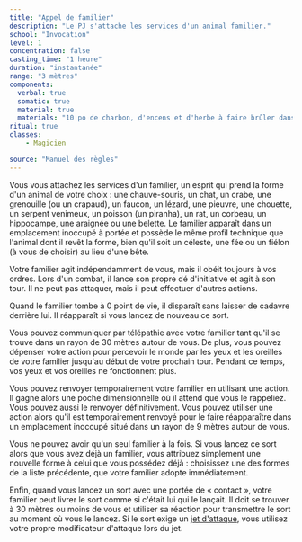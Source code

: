 ```yaml
---
title: "Appel de familier"
description: "Le PJ s'attache les services d'un animal familier."
school: "Invocation"
level: 1
concentration: false
casting_time: "1 heure"
duration: "instantanée"
range: "3 mètres"
components:
  verbal: true
  somatic: true
  material: true
  materials: "10 po de charbon, d'encens et d'herbe à faire brûler dans un brasero en laiton"
ritual: true
classes:
    - Magicien

source: "Manuel des règles"
---
```

Vous vous attachez les services d'un familier, un esprit qui prend la forme d'un animal de votre choix : une chauve-souris, un chat, un crabe, une grenouille (ou un crapaud), un faucon, un lézard, une pieuvre, une chouette, un serpent venimeux, un poisson (un piranha), un rat, un corbeau, un hippocampe, une araignée ou une belette. Le familier apparaît dans un emplacement inoccupé à portée et possède le même profil technique que l'animal dont il revêt la forme, bien qu'il soit un céleste, une fée ou un fiélon (à vous de choisir) au lieu d'une bête.

Votre familier agit indépendamment de vous, mais il obéit toujours à vos ordres. Lors d'un combat, il lance son propre dé d'initiative et agit à son tour. Il ne peut pas attaquer, mais il peut effectuer d'autres actions.

Quand le familier tombe à 0 point de vie, il disparaît sans laisser de cadavre derrière lui. Il réapparaît si vous lancez de nouveau ce sort.

Vous pouvez communiquer par télépathie avec votre familier tant qu'il se trouve dans un rayon de 30 mètres autour de vous. De plus, vous pouvez dépenser votre action pour percevoir le monde par les yeux et les oreilles de votre familier jusqu'au début de votre prochain tour. Pendant ce temps, vos yeux et vos oreilles ne fonctionnent plus.

Vous pouvez renvoyer temporairement votre familier en utilisant une action. Il gagne alors une poche dimensionnelle où il attend que vous le rappeliez. Vous pouvez aussi le renvoyer définitivement. Vous pouvez utiliser une action alors qu'il est temporairement renvoyé pour le faire réapparaître dans un emplacement inoccupé situé dans un rayon de 9 mètres autour de vous.

Vous ne pouvez avoir qu'un seul familier à la fois. Si vous lancez ce sort alors que vous avez déjà un familier, vous attribuez simplement une nouvelle forme à celui que vous possédez déjà : choisissez une des formes de la liste précédente, que votre familier adopte immédiatement.

Enfin, quand vous lancez un sort avec une portée de « contact », votre familier peut livrer le sort comme si c'était lui qui le lançait. Il doit se trouver à 30 mètres ou moins de vous et utiliser sa réaction pour transmettre le sort au moment où vous le lancez. Si le sort exige un [jet d'attaque](/combattre#jets-dattaque), vous utilisez votre propre modificateur d'attaque lors du jet.
